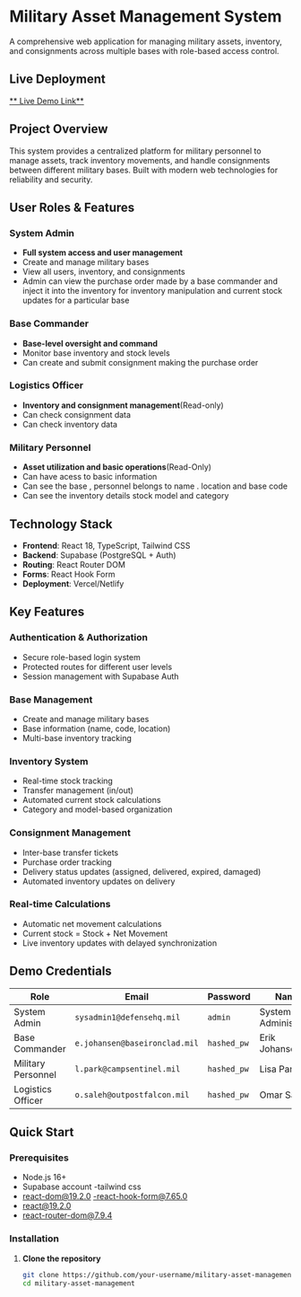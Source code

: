#  Military Asset Management System

A comprehensive web application for managing military assets, inventory, and consignments across multiple bases with role-based access control.

##  Live Deployment

[** Live Demo Link**](https://military-inventory-g3hmiywjx-soumya-rouls-projects.vercel.app) 

##  Project Overview

This system provides a centralized platform for military personnel to manage assets, track inventory movements, and handle consignments between different military bases. Built with modern web technologies for reliability and security.

##  User Roles & Features

###  System Admin
- **Full system access and user management**
- Create and manage military bases
- View all users, inventory, and consignments
- Admin can view the purchase order made by a base commander and inject it into the inventory  for 
  inventory manipulation and current stock updates for a particular base

###  Base Commander  
- **Base-level oversight and command**
- Monitor base inventory and stock levels
- Can create and submit consignment making the purchase order

###  Logistics Officer
- **Inventory and consignment management**(Read-only)
- Can check consignment data
- Can check inventory data 


###  Military Personnel
- **Asset utilization and basic operations**(Read-Only)
- Can have acess to basic information
- Can see the base , personnel belongs to name . location and base code
- Can see the inventory details stock model and category

##  Technology Stack

- **Frontend**: React 18, TypeScript, Tailwind CSS
- **Backend**: Supabase (PostgreSQL + Auth)
- **Routing**: React Router DOM
- **Forms**: React Hook Form
- **Deployment**: Vercel/Netlify

##  Key Features

###  Authentication & Authorization
- Secure role-based login system
- Protected routes for different user levels
- Session management with Supabase Auth

###  Base Management
- Create and manage military bases
- Base information (name, code, location)
- Multi-base inventory tracking

### Inventory System
- Real-time stock tracking
- Transfer management (in/out)
- Automated current stock calculations
- Category and model-based organization

###  Consignment Management
- Inter-base transfer tickets
- Purchase order tracking
- Delivery status updates (assigned, delivered, expired, damaged)
- Automated inventory updates on delivery

###  Real-time Calculations
- Automatic net movement calculations
- Current stock = Stock + Net Movement
- Live inventory updates with delayed synchronization

## Demo Credentials

| Role | Email | Password | Name |
|------|-------|----------|------|
| System Admin | `sysadmin1@defensehq.mil` | `admin` | System Administrator |
| Base Commander | `e.johansen@baseironclad.mil` | `hashed_pw` | Erik Johansen |
| Military Personnel | `l.park@campsentinel.mil` | `hashed_pw` | Lisa Park |
| Logistics Officer | `o.saleh@outpostfalcon.mil` | `hashed_pw` | Omar Saleh |

##  Quick Start

### Prerequisites
- Node.js 16+
- Supabase account
-tailwind css
- react-dom@19.2.0
-react-hook-form@7.65.0
- react@19.2.0 
- react-router-dom@7.9.4


### Installation

1. **Clone the repository**
   ```bash
   git clone https://github.com/your-username/military-asset-management.git
   cd military-asset-management
